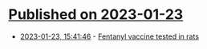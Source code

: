 # [Published on 2023-01-23](index.md)

* [2023-01-23, 15:41:46](https://news.ycombinator.com/item?id=34490100) - [Fentanyl vaccine tested in rats](https://uh.edu/news-events/stories/2022-news-articles/november-2022/11142022-fentanyl-vaccine-haile-kosten.php)
